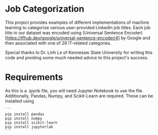 # Job Categorization

This project provides examples of different implementations of machine learning to categorize various user-provided LinkedIn job titles. Each job title in our dataset was encoded using (Universal Sentence Encoder)[https://tfhub.dev/google/universal-sentence-encoder/4] by Google and then associated with one of 28 IT-related categories. 

Special thanks to Dr. Linh Le of Kennesaw State University for writing this code and proiding some much needed advice to this project's success.

# Requirements

As this is a .ipynb file, you will need Jupyter Notebook to use the file. Additionally, Pandas, Numpy, and Scikit-Learn are required. These can be installed using
    
    ```
    pip install pandas
    pip install numpy
    pip install scikit-learn
    pip install jupyterlab
    ```

